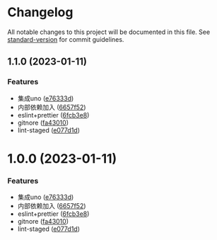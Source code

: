 # Changelog

All notable changes to this project will be documented in this file. See [standard-version](https://github.com/conventional-changelog/standard-version) for commit guidelines.

## 1.1.0 (2023-01-11)


### Features

* 集成uno ([e76333d](https://github.com/undercurre/miniMetu/commit/e76333dfe34de58d56caedbaeeaf38a41138784a))
* 内部依赖加入 ([6657f52](https://github.com/undercurre/miniMetu/commit/6657f52567fd31674f9e8e086da075ef3b03d493))
* eslint+prettier ([6fcb3e8](https://github.com/undercurre/miniMetu/commit/6fcb3e8ab76e1563ca65cc63e824f88a912ec2d0))
* gitnore ([fa43010](https://github.com/undercurre/miniMetu/commit/fa430103abe4de8a2c3150812cae529ac3a6ca77))
* lint-staged ([e077d1d](https://github.com/undercurre/miniMetu/commit/e077d1d6c12f73e49ff9a3f8a0b53888dffb1d9d))

# 1.0.0 (2023-01-11)


### Features

* 集成uno ([e76333d](https://github.com/undercurre/miniMetu/commit/e76333dfe34de58d56caedbaeeaf38a41138784a))
* 内部依赖加入 ([6657f52](https://github.com/undercurre/miniMetu/commit/6657f52567fd31674f9e8e086da075ef3b03d493))
* eslint+prettier ([6fcb3e8](https://github.com/undercurre/miniMetu/commit/6fcb3e8ab76e1563ca65cc63e824f88a912ec2d0))
* gitnore ([fa43010](https://github.com/undercurre/miniMetu/commit/fa430103abe4de8a2c3150812cae529ac3a6ca77))
* lint-staged ([e077d1d](https://github.com/undercurre/miniMetu/commit/e077d1d6c12f73e49ff9a3f8a0b53888dffb1d9d))

